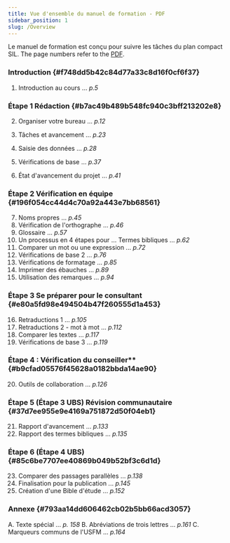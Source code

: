 ```yaml
---
title: Vue d'ensemble du manuel de formation - PDF
sidebar_position: 1
slug: /Overview
---
```


Le manuel de formation est conçu pour suivre les tâches du plan compact SIL. The page numbers refer to the [PDF](https://manual.paratext.org/img/Ptx-man-en-9.4.pdf).

### Introduction {#f748dd5b42c84d77a33c8d16f0cf6f37}

1. Introduction au cours ... _p.5_

### Étape 1 Rédaction {#b7ac49b489b548fc940c3bff213202e8}

2. Organiser votre bureau ... _p.12_

3. Tâches et avancement ... _p.23_

4. Saisie des données ... _p.28_

5. Vérifications de base ... _p.37_

6. État d'avancement du projet ... _p.41_

### Étape 2 Vérification en équipe {#196f054cc44d4c70a92a443e7bb68561}

7. Noms propres ... _p.45_
8. Vérification de l'orthographe ... _p.46_
9. Glossaire ... _p.57_
10. Un processus en 4 étapes pour ... Termes bibliques ... _p.62_
11. Comparer un mot ou une expression ... _p.72_
12. Vérifications de base 2 ... _p.76_
13. Vérifications de formatage ... _p.85_
14. Imprimer des ébauches ... _p.89_
15. Utilisation des remarques ... _p.94_

### Étape 3 Se préparer pour le consultant {#e80a5fd98e494504b47f260555d1a453}

16. Retraductions 1 ... _p.105_
17. Retraductions 2 - mot à mot ... _p.112_
18. Comparer les textes ... _p.117_
19. Vérifications de base 3 ... _p.119_

### Étape 4 : Vérification du conseiller\*\* {#b9cfad05576f45628a0182bbda14ae90}

20. Outils de collaboration ... _p.126_

### Étape 5 (Étape 3 UBS) Révision communautaire {#37d7ee955e9e4169a751872d50f04eb1}

21. Rapport d'avancement ... _p.133_
22. Rapport des termes bibliques ... _p.135_

### Étape 6 (Étape 4 UBS) {#85c6be7707ee40869b049b52bf3c6d1d}

23. Comparer des passages parallèles ... _p.138_
24. Finalisation pour la publication ... _p.145_
25. Création d'une Bible d'étude ... _p.152_

### Annexe {#793aa14dd606462cb02b5bb66acd3057}

A. Texte spécial ... _p. 158_
B. Abréviations de trois lettres ... _p.161_
C. Marqueurs communs de l'USFM ... _p.164_
